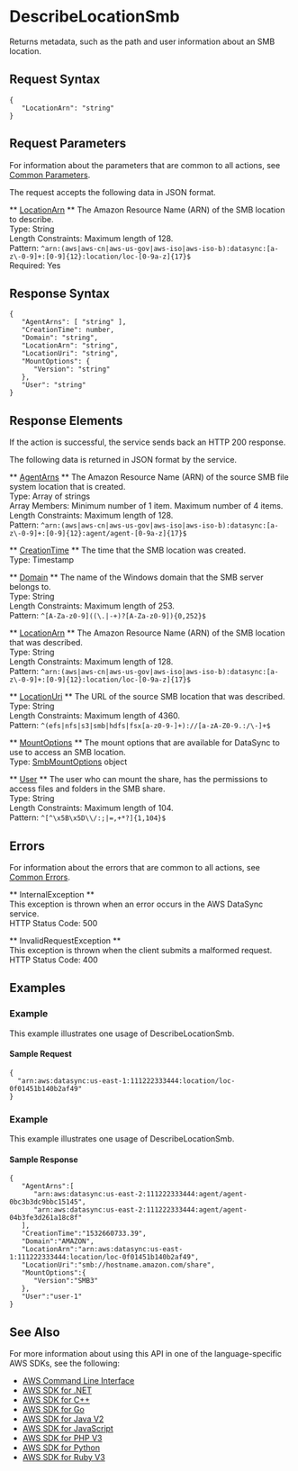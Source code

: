 # DescribeLocationSmb<a name="API_DescribeLocationSmb"></a>

Returns metadata, such as the path and user information about an SMB location\.

## Request Syntax<a name="API_DescribeLocationSmb_RequestSyntax"></a>

```
{
   "LocationArn": "string"
}
```

## Request Parameters<a name="API_DescribeLocationSmb_RequestParameters"></a>

For information about the parameters that are common to all actions, see [Common Parameters](CommonParameters.md)\.

The request accepts the following data in JSON format\.

 ** [LocationArn](#API_DescribeLocationSmb_RequestSyntax) **   <a name="DataSync-DescribeLocationSmb-request-LocationArn"></a>
The Amazon Resource Name \(ARN\) of the SMB location to describe\.  
Type: String  
Length Constraints: Maximum length of 128\.  
Pattern: `^arn:(aws|aws-cn|aws-us-gov|aws-iso|aws-iso-b):datasync:[a-z\-0-9]+:[0-9]{12}:location/loc-[0-9a-z]{17}$`   
Required: Yes

## Response Syntax<a name="API_DescribeLocationSmb_ResponseSyntax"></a>

```
{
   "AgentArns": [ "string" ],
   "CreationTime": number,
   "Domain": "string",
   "LocationArn": "string",
   "LocationUri": "string",
   "MountOptions": { 
      "Version": "string"
   },
   "User": "string"
}
```

## Response Elements<a name="API_DescribeLocationSmb_ResponseElements"></a>

If the action is successful, the service sends back an HTTP 200 response\.

The following data is returned in JSON format by the service\.

 ** [AgentArns](#API_DescribeLocationSmb_ResponseSyntax) **   <a name="DataSync-DescribeLocationSmb-response-AgentArns"></a>
The Amazon Resource Name \(ARN\) of the source SMB file system location that is created\.  
Type: Array of strings  
Array Members: Minimum number of 1 item\. Maximum number of 4 items\.  
Length Constraints: Maximum length of 128\.  
Pattern: `^arn:(aws|aws-cn|aws-us-gov|aws-iso|aws-iso-b):datasync:[a-z\-0-9]+:[0-9]{12}:agent/agent-[0-9a-z]{17}$` 

 ** [CreationTime](#API_DescribeLocationSmb_ResponseSyntax) **   <a name="DataSync-DescribeLocationSmb-response-CreationTime"></a>
The time that the SMB location was created\.  
Type: Timestamp

 ** [Domain](#API_DescribeLocationSmb_ResponseSyntax) **   <a name="DataSync-DescribeLocationSmb-response-Domain"></a>
The name of the Windows domain that the SMB server belongs to\.  
Type: String  
Length Constraints: Maximum length of 253\.  
Pattern: `^[A-Za-z0-9]((\.|-+)?[A-Za-z0-9]){0,252}$` 

 ** [LocationArn](#API_DescribeLocationSmb_ResponseSyntax) **   <a name="DataSync-DescribeLocationSmb-response-LocationArn"></a>
The Amazon Resource Name \(ARN\) of the SMB location that was described\.  
Type: String  
Length Constraints: Maximum length of 128\.  
Pattern: `^arn:(aws|aws-cn|aws-us-gov|aws-iso|aws-iso-b):datasync:[a-z\-0-9]+:[0-9]{12}:location/loc-[0-9a-z]{17}$` 

 ** [LocationUri](#API_DescribeLocationSmb_ResponseSyntax) **   <a name="DataSync-DescribeLocationSmb-response-LocationUri"></a>
The URL of the source SMB location that was described\.  
Type: String  
Length Constraints: Maximum length of 4360\.  
Pattern: `^(efs|nfs|s3|smb|hdfs|fsx[a-z0-9-]+)://[a-zA-Z0-9.:/\-]+$` 

 ** [MountOptions](#API_DescribeLocationSmb_ResponseSyntax) **   <a name="DataSync-DescribeLocationSmb-response-MountOptions"></a>
The mount options that are available for DataSync to use to access an SMB location\.  
Type: [SmbMountOptions](API_SmbMountOptions.md) object

 ** [User](#API_DescribeLocationSmb_ResponseSyntax) **   <a name="DataSync-DescribeLocationSmb-response-User"></a>
The user who can mount the share, has the permissions to access files and folders in the SMB share\.  
Type: String  
Length Constraints: Maximum length of 104\.  
Pattern: `^[^\x5B\x5D\\/:;|=,+*?]{1,104}$` 

## Errors<a name="API_DescribeLocationSmb_Errors"></a>

For information about the errors that are common to all actions, see [Common Errors](CommonErrors.md)\.

 ** InternalException **   
This exception is thrown when an error occurs in the AWS DataSync service\.  
HTTP Status Code: 500

 ** InvalidRequestException **   
This exception is thrown when the client submits a malformed request\.  
HTTP Status Code: 400

## Examples<a name="API_DescribeLocationSmb_Examples"></a>

### Example<a name="API_DescribeLocationSmb_Example_1"></a>

This example illustrates one usage of DescribeLocationSmb\.

#### Sample Request<a name="API_DescribeLocationSmb_Example_1_Request"></a>

```
{
  "arn:aws:datasync:us-east-1:111222333444:location/loc-0f01451b140b2af49"
}
```

### Example<a name="API_DescribeLocationSmb_Example_2"></a>

This example illustrates one usage of DescribeLocationSmb\.

#### Sample Response<a name="API_DescribeLocationSmb_Example_2_Response"></a>

```
{
   "AgentArns":[
      "arn:aws:datasync:us-east-2:111222333444:agent/agent-0bc3b3dc9bbc15145",
      "arn:aws:datasync:us-east-2:111222333444:agent/agent-04b3fe3d261a18c8f"
   ],
   "CreationTime":"1532660733.39",
   "Domain":"AMAZON",
   "LocationArn":"arn:aws:datasync:us-east-1:111222333444:location/loc-0f01451b140b2af49",
   "LocationUri":"smb://hostname.amazon.com/share",
   "MountOptions":{
      "Version":"SMB3"
   },
   "User":"user-1"
}
```

## See Also<a name="API_DescribeLocationSmb_SeeAlso"></a>

For more information about using this API in one of the language\-specific AWS SDKs, see the following:
+  [AWS Command Line Interface](https://docs.aws.amazon.com/goto/aws-cli/datasync-2018-11-09/DescribeLocationSmb) 
+  [AWS SDK for \.NET](https://docs.aws.amazon.com/goto/DotNetSDKV3/datasync-2018-11-09/DescribeLocationSmb) 
+  [AWS SDK for C\+\+](https://docs.aws.amazon.com/goto/SdkForCpp/datasync-2018-11-09/DescribeLocationSmb) 
+  [AWS SDK for Go](https://docs.aws.amazon.com/goto/SdkForGoV1/datasync-2018-11-09/DescribeLocationSmb) 
+  [AWS SDK for Java V2](https://docs.aws.amazon.com/goto/SdkForJavaV2/datasync-2018-11-09/DescribeLocationSmb) 
+  [AWS SDK for JavaScript](https://docs.aws.amazon.com/goto/AWSJavaScriptSDK/datasync-2018-11-09/DescribeLocationSmb) 
+  [AWS SDK for PHP V3](https://docs.aws.amazon.com/goto/SdkForPHPV3/datasync-2018-11-09/DescribeLocationSmb) 
+  [AWS SDK for Python](https://docs.aws.amazon.com/goto/boto3/datasync-2018-11-09/DescribeLocationSmb) 
+  [AWS SDK for Ruby V3](https://docs.aws.amazon.com/goto/SdkForRubyV3/datasync-2018-11-09/DescribeLocationSmb) 